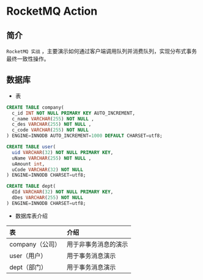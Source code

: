 # RocketMQ Action #

## 简介 ##
```RocketMQ 实战``` ，主要演示如何通过客户端调用队列并消费队列，实现分布式事务最终一致性操作。

## 数据库 ##
- 表
```sql
CREATE TABLE company(
  c_id INT NOT NULL PRIMARY KEY AUTO_INCREMENT,
  c_name VARCHAR(255) NOT NULL ,
  c_des VARCHAR(255) NOT NULL ,
  c_code VARCHAR(255) NOT NULL
) ENGINE=INNODB AUTO_INCREMENT=1000 DEFAULT CHARSET=utf8;

CREATE TABLE user(
  uid VARCHAR(32) NOT NULL PRIMARY KEY,
  uName VARCHAR(255) NOT NULL ,
  uAmount int,
  uCode VARCHAR(32) NOT NULL
) ENGINE=INNODB CHARSET=utf8;

CREATE TABLE dept(
  dId VARCHAR(32) NOT NULL PRIMARY KEY,
  dDes VARCHAR(255) NOT NULL
) ENGINE=INNODB CHARSET=utf8;
```

- 数据库表介绍

|表|介绍|
|:--|:--|
|company（公司）|用于非事务消息的演示|
|user（用户）|用于事务消息演示|
|dept（部门）|用于事务消息演示|

